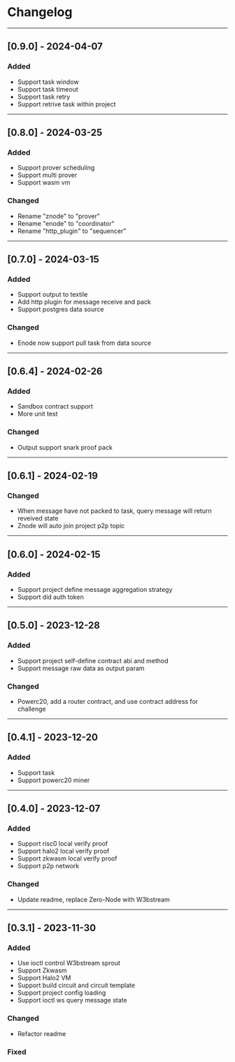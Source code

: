 # Changelog

---
## [0.9.0] - 2024-04-07

### Added
- Support task window
- Support task timeout
- Support task retry
- Support retrive task within project

---
## [0.8.0] - 2024-03-25

### Added
- Support prover scheduling
- Support multi prover
- Support wasm vm

### Changed
- Rename "znode" to "prover"
- Rename "enode" to "coordinator"
- Rename "http_plugin" to "sequencer"

---
## [0.7.0] - 2024-03-15

### Added
- Support output to textile
- Add http plugin for message receive and pack
- Support postgres data source

### Changed
- Enode now support pull task from data source

---
## [0.6.4] - 2024-02-26

### Added
- Sandbox contract support
- More unit test

### Changed
- Output support snark proof pack

---
## [0.6.1] - 2024-02-19

### Changed
- When message have not packed to task, query message will return reveived state
- Znode will auto join project p2p topic

---
## [0.6.0] - 2024-02-15

### Added
- Support project define message aggregation strategy
- Support did auth token

---
## [0.5.0] - 2023-12-28

### Added
- Support project self-define contract abi and method
- Support message raw data as output param

### Changed
- Powerc20, add a router contract, and use contract address for challenge

---
## [0.4.1] - 2023-12-20

### Added
- Support task
- Support powerc20 miner

---
## [0.4.0] - 2023-12-07

### Added
- Support risc0 local verify proof
- Support halo2 local verify proof
- Support zkwasm local verify proof
- Support p2p network

### Changed
- Update readme, replace Zero-Node with W3bstream  

---
## [0.3.1] - 2023-11-30

### Added
- Use ioctl control W3bstream sprout
- Support Zkwasm
- Support Halo2 VM
- Support build circuit and circuit template
- Support project config loading
- Support ioctl ws query message state

### Changed
- Refactor readme

### Fixed

